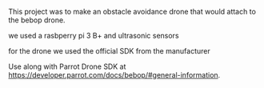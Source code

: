  
 This project was to make an obstacle avoidance drone that would attach to the bebop drone.
 
 we used a rasbperry pi 3 B+ and ultrasonic sensors 
 
 for the drone we used the official SDK from the manufacturer 

Use along with Parrot Drone SDK at https://developer.parrot.com/docs/bebop/#general-information.
